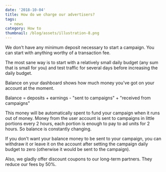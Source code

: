 ```yaml
---
date: '2018-10-04'
title: How do we charge our advertisers?
tags:
  - news
category: How to
thumbnail: /blog/assets/illustration-8.png
---
```

We don't have any minimum deposit necessary to start a campaign. You can start with anything worthy of a transaction fee.

The most sane way is to start with a relatively small daily budget (any sum that is small for you) and test traffic for several days before increasing the daily budget.

Balance on your dashboard shows how much money you've got on your account at the moment. 

Balance = deposits + earnings - "sent to campaigns" + "received from campaigns"

This money will be automatically spent to fund your campaign when it runs out of money. Money from the user account is sent to campaigns in little portions every 2 hours, each portion is enough to pay to ad units for 2 hours. So balance is constantly changing.

If you don't want your balance money to be sent to your campaign, you can withdraw it or leave it on the account after setting the campaign daily budget to zero (otherwise it would be sent to the campaign).

Also, we gladly offer discount coupons to our long-term partners. They reduce our fees by 50%.
